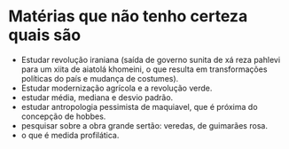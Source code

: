 # Matérias que não tenho certeza quais são
- Estudar revolução iraniana (saída de governo sunita de xá reza pahlevi para um  xiita de aiatolá khomeini, o que resulta em transformações políticas do país e mudança de costumes).
- Estudar modernização agrícola e a revolução verde.
- estudar média, mediana e desvio padrão.
- estudar antropologia pessimista de maquiavel, que é próxima do concepção de hobbes.
- pesquisar sobre a obra grande sertão: veredas, de guimarães rosa.
- o que é medida profilática. 